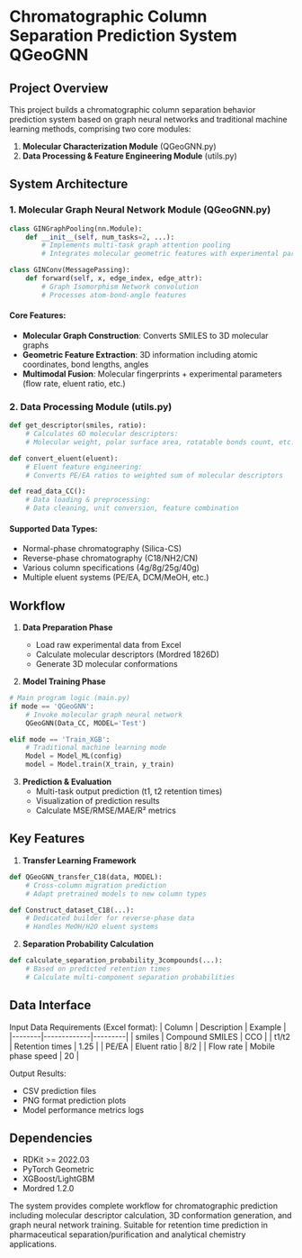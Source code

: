 # Chromatographic Column Separation Prediction System QGeoGNN

## Project Overview
This project builds a chromatographic column separation behavior prediction system based on graph neural networks and traditional machine learning methods, comprising two core modules:

1. **Molecular Characterization Module** (QGeoGNN.py)
2. **Data Processing & Feature Engineering Module** (utils.py)

## System Architecture

### 1. Molecular Graph Neural Network Module (QGeoGNN.py)
```python
class GINGraphPooling(nn.Module):
    def __init__(self, num_tasks=2, ...):
        # Implements multi-task graph attention pooling
        # Integrates molecular geometric features with experimental parameters

class GINConv(MessagePassing):
    def forward(self, x, edge_index, edge_attr):
        # Graph Isomorphism Network convolution
        # Processes atom-bond-angle features
```

#### Core Features:
- **Molecular Graph Construction**: Converts SMILES to 3D molecular graphs
- **Geometric Feature Extraction**: 3D information including atomic coordinates, bond lengths, angles
- **Multimodal Fusion**: Molecular fingerprints + experimental parameters (flow rate, eluent ratio, etc.)

### 2. Data Processing Module (utils.py)
```python
def get_descriptor(smiles, ratio):
    # Calculates 6D molecular descriptors:
    # Molecular weight, polar surface area, rotatable bonds count, etc.

def convert_eluent(eluent):
    # Eluent feature engineering:
    # Converts PE/EA ratios to weighted sum of molecular descriptors

def read_data_CC():
    # Data loading & preprocessing:
    # Data cleaning, unit conversion, feature combination
```

#### Supported Data Types:
- Normal-phase chromatography (Silica-CS)
- Reverse-phase chromatography (C18/NH2/CN)
- Various column specifications (4g/8g/25g/40g)
- Multiple eluent systems (PE/EA, DCM/MeOH, etc.)

## Workflow

1. **Data Preparation Phase**
   - Load raw experimental data from Excel
   - Calculate molecular descriptors (Mordred 1826D)
   - Generate 3D molecular conformations

2. **Model Training Phase**
```python
# Main program logic (main.py)
if mode == 'QGeoGNN':
    # Invoke molecular graph neural network
    QGeoGNN(Data_CC, MODEL='Test')

elif mode == 'Train_XGB':
    # Traditional machine learning mode
    Model = Model_ML(config)
    model = Model.train(X_train, y_train)
```

3. **Prediction & Evaluation**
   - Multi-task output prediction (t1, t2 retention times)
   - Visualization of prediction results
   - Calculate MSE/RMSE/MAE/R² metrics

## Key Features

1. **Transfer Learning Framework**
```python
def QGeoGNN_transfer_C18(data, MODEL):
    # Cross-column migration prediction
    # Adapt pretrained models to new column types

def Construct_dataset_C18(...):
    # Dedicated builder for reverse-phase data
    # Handles MeOH/H2O eluent systems
```

2. **Separation Probability Calculation**
```python
def calculate_separation_probability_3compounds(...):
    # Based on predicted retention times
    # Calculate multi-component separation probabilities
```

## Data Interface

Input Data Requirements (Excel format):
| Column | Description | Example |
|--------|-------------|---------|
| smiles | Compound SMILES | CCO |
| t1/t2 | Retention times | 1.25 |
| PE/EA | Eluent ratio | 8/2 |
| Flow rate | Mobile phase speed | 20 |

Output Results:
- CSV prediction files
- PNG format prediction plots
- Model performance metrics logs

## Dependencies
- RDKit >= 2022.03
- PyTorch Geometric
- XGBoost/LightGBM
- Mordred 1.2.0

The system provides complete workflow for chromatographic prediction including molecular descriptor calculation, 3D conformation generation, and graph neural network training. Suitable for retention time prediction in pharmaceutical separation/purification and analytical chemistry applications.
```
